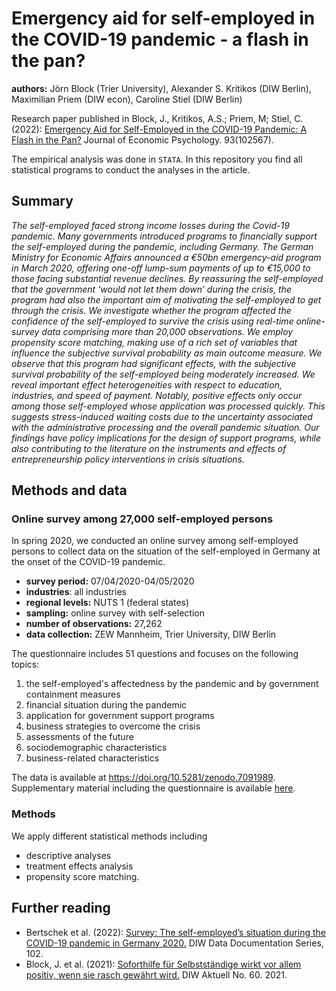 # Emergency aid for self-employed in the COVID-19 pandemic - a flash in the pan?

**authors:** Jörn Block (Trier University), Alexander S. Kritikos (DIW Berlin), Maximilian Priem (DIW econ), Caroline Stiel (DIW Berlin)

Research paper published in Block, J., Kritikos, A.S.; Priem, M; Stiel, C. (2022): [Emergency Aid for Self-Employed in the COVID-19 Pandemic: A Flash in the Pan?](https://doi.org/10.1016/j.joep.2022.102567) Journal of Economic Psychology. 93(102567).

The empirical analysis was done in `STATA`. In this repository you find all statistical programs to conduct the analyses in the article. 

## Summary

_The self-employed faced strong income losses during the Covid-19 pandemic. Many governments introduced programs to financially support the self-employed during the pandemic, including Germany. The German Ministry for Economic Affairs announced a €50bn emergency-aid program in March 2020, offering one-off lump-sum payments of up to €15,000 to those facing substantial revenue declines. By reassuring the self-employed that the government ‘would not let them down’ during the crisis, the program had also the important aim of motivating the self-employed to get through the crisis. We investigate whether the program affected the confidence of the self-employed to survive the crisis using real-time online-survey data comprising more than 20,000 observations. We employ propensity score matching, making use of a rich set of variables that influence the subjective survival probability as main outcome measure. We observe that this program had significant effects, with the subjective survival probability of the self-employed being moderately increased. We reveal important effect heterogeneities with respect to education, industries, and speed of payment. Notably, positive effects only occur among those self-employed whose application was processed quickly. This suggests stress-induced waiting costs due to the uncertainty associated with the administrative processing and the overall pandemic situation. Our findings have policy implications for the design of support programs, while also contributing to the literature on the instruments and effects of entrepreneurship policy interventions in crisis situations._

## Methods and data

### Online survey among 27,000 self-employed persons

In spring 2020, we conducted an online survey among self-employed persons to collect data on the situation of the self-employed in Germany at the onset of the COVID-19 pandemic.

- **survey period:** 07/04/2020-04/05/2020
- **industries**: all industries
- **regional levels:** NUTS 1 (federal states)
- **sampling:** online survey with self-selection
- **number of observations:** 27,262
- **data collection:** ZEW Mannheim, Trier University, DIW Berlin

The questionnaire includes 51 questions and focuses on the following topics:
1. the self-employed's affectedness by the pandemic and by government containment measures
2. financial situation during the pandemic
3. application for government support programs
4. business strategies to overcome the crisis
5. assessments of the future
6. sociodemographic characteristics
7. business-related characteristics

The data is available at https://doi.org/10.5281/zenodo.7091989. Supplementary material including the questionnaire is available [here](https://doi.org/10.25652/diw_data_S0021.1).

### Methods

We apply different statistical methods including

- descriptive analyses
- treatment effects analysis
- propensity score matching.

## Further reading

- Bertschek et al. (2022): [Survey: The self-employed’s situation during the COVID-19 pandemic in Germany 2020.](https://dx.doi.org/10.18723/diw_ddc:2022-102) DIW Data Documentation Series, 102.
- Block, J. et al. (2021): [Soforthilfe für Selbstst&auml;ndige wirkt vor allem positiv, wenn sie rasch gew&auml;hrt wird.](http://hdl.handle.net/10419/233039) DIW Aktuell No. 60. 2021.
